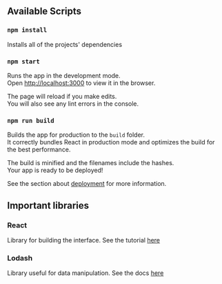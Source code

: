 ﻿
## Available Scripts

### `npm install`
Installs all of the projects' dependencies


### `npm start`

Runs the app in the development mode.<br />
Open [http://localhost:3000](http://localhost:3000) to view it in the browser.

The page will reload if you make edits.<br />
You will also see any lint errors in the console.

### `npm run build`

Builds the app for production to the `build` folder.<br />
It correctly bundles React in production mode and optimizes the build for the best performance.

The build is minified and the filenames include the hashes.<br />
Your app is ready to be deployed!

See the section about [deployment](https://facebook.github.io/create-react-app/docs/deployment) for more information.

## Important libraries

### React
Library for building the interface. See the tutorial [here](https://reactjs.org/tutorial/tutorial.html)

### Lodash
Library useful for data manipulation. See the docs [here](https://lodash.com/docs/4.17.15)